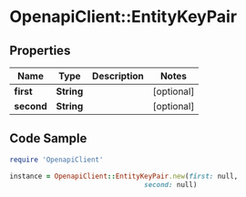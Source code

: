 # OpenapiClient::EntityKeyPair

## Properties

Name | Type | Description | Notes
------------ | ------------- | ------------- | -------------
**first** | **String** |  | [optional] 
**second** | **String** |  | [optional] 

## Code Sample

```ruby
require 'OpenapiClient'

instance = OpenapiClient::EntityKeyPair.new(first: null,
                                 second: null)
```


